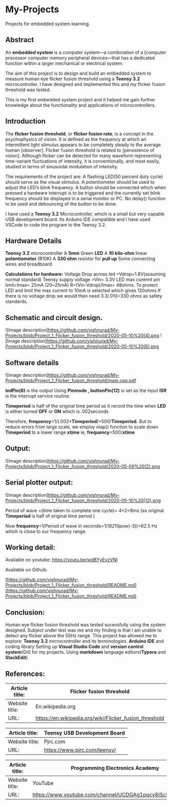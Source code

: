 # My-Projects
Projects for embedded system learning.
## Abstract

An **embedded system** is a computer system—a combination of a [computer processor computer memory peripheral devices—that has a dedicated function within a larger mechanical or electrical system.

The aim of this project is to design and build an embedded system to
measure human eye flicker fusion threshold using a **Teensy 3.2** microcontroller.
I have designed and implemented this and my flicker fusion threshold was tested.

This is my first embedded system project and it helped me gain further knowledge about the functionality and applications of microcontrollers.

## Introduction

The **flicker fusion threshold**, or **flicker fusion rate**, is a concept in the psychophysics of vision. It is defined as the frequency at which an intermittent light stimulus appears to be completely steady to the average human [observer]. Flicker fusion threshold is related to [persistence of vision]. Although flicker can be detected for many waveform representing time-variant fluctuations of intensity, it is conventionally, and most easily, studied in terms of sinusoidal modulation of intensity.

The requirements of the project are:
 A flashing LED(50 percent duty cycle) should serve as the visual stimulus.
 A potentiometer should be used to adjust the LED’s blink
frequency.
A button should be connected which when pressed a hardware
interrupt is to be triggered and the currently set blink
frequency should be displayed in a serial monitor or PC.
No delay() function to be used and debouncing of the button to be done.

I have used a **Teensy 3.2** Microcontroller, which is a small but very capable 
USB development board.
Its Arduino IDE compatible and I have used VSCode to code the program to the Teensy 3.2.

## Hardware Details

**Teensy 3.2** microcontroller
A **5mm** Green **LED**
A **10 kilo-ohm** linear **potentiometer** (B10K)
A **330 ohm** resistor for **pull up**
Some connecting wires and breadboard.

**Calculations for hardware:**
Voltage Drop across led =Vdrop=1.8V(assuming normal standard)
Teensy supply voltage =Vin= 3.3V
LED max curennt pin limit=Imax= 25mA (20~25mA)
R=(Vin-Vdrop)/Imax= 48ohms.
To protect LED and limit the max current to 10mA is selected
which gives 120ohms
If there is no voltage drop we would then need 3.3/.010=330 ohms as safety standards.

## Schematic and circuit design.

![Image description]https://github.com/vishnurad/My-Projects/blob/Project_1_Flicker_fusion_threshold/2020-05-10%20(4).png
![Image description]https://github.com/vishnurad/My-Projects/blob/Project_1_Flicker_fusion_threshold/2020-05-10%20(6).png







## Software details

![Image description]https://github.com/vishnurad/My-Projects/blob/Project_1_Flicker_fusion_threshold/main.cpp.pdf



**ledPin(8)** is the output
Using **Pinmode , buttonPin(12)** is set as the input
**ISR** is the interrupt service routine.

**Timeperiod** is half of the original time period as it record the time when **LED** is either turned **OFF** or **ON** which is .002seconds

Therefore, **frequency**=1/(.002***Timeperiod**)=500/**Timeperiod.**
But to reduce errors from large scale, we employ map() function to scale down **Timeperiod** to a lower range **xtime**
ie; **frequency**=500/**xtime**





## Output:

![Image description]https://github.com/vishnurad/My-Projects/blob/Project_1_Flicker_fusion_threshold/2020-05-09%20(2).png



## Serial plotter output:

![Image description]https://github.com/vishnurad/My-Projects/blob/Project_1_Flicker_fusion_threshold/2020-05-10%20(12).png



Period of wave =(time taken to complete one cycle)= 4*2=8ms (as original **Timeperiod** is half of original time period )

Now 
**frequency**=1/Period of wave in seconds=1/(8*2*10pow(-3))=62.5 Hz
which is close to our frequency range.

## Working detail:



Available on youtube:
https://youtu.be/wdBYyEvzVNI

Available on Github:

[https://github.com/vishnurad/My-Projects/blob/Project_1_Flicker_fusion_threshold/README.md](https://github.com/vishnurad/My-Projects/blob/Project_1_Flicker_fusion_threshold/README.md)



## Conclusion:

Human eye flicker fusion threshold was tested sucessfully using the system designed.
Subject under test was me and my finding is that I am unable to detect any flicker above the 55Hz range.
This project has allowed me to explore:
**Teensy 3.2** microcontroller and its terminologies.
**Arduino IDE** and coding library
Setting up **Visual Studio Code** and **version control system**(Git) for my projects.
Using **markdown** language editors(**Typora** and **StackEdit**)





## References:

| Article title: | Flicker fusion threshold                               |
| -------------- | ------------------------------------------------------ |
| Website title: | En.wikipedia.org                                       |
| URL:           | https://en.wikipedia.org/wiki/Flicker_fusion_threshold |

| Article title: | Teensy USB Development Board |
| -------------- | ---------------------------- |
| Website title: | Pjrc.com                     |
| URL:           | https://www.pjrc.com/teensy/ |

| Article title: | Programming Electronics Academy                          |
| -------------- | -------------------------------------------------------- |
| Website title: | YouTube                                                  |
| URL:           | https://www.youtube.com/channel/UCDGAg1pqcy8IScMqHHTy9Gg |

